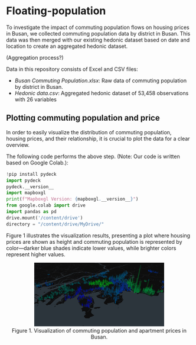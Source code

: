 # Floating-population

To investigate the impact of commuting population flows on housing prices in Busan, we collected commuting population data by district in Busan. 
This data was then merged with our existing hedonic dataset based on date and location to create an aggregated hedonic dataset.

(Aggregation process?) 

Data in this repository consists of Excel and CSV files:

- *Busan Commuting Population.xlsx*: Raw data of commuting population by district in Busan.
- *Hedonic data.csv*: Aggregated hedonic dataset of 53,458 observations with 26 variables


## Plotting commuting population and price


In order to easily visualize the distribution of commuting population, housing prices, and their relationship, it is crucial to plot the data for a clear overview. 



The following code performs the above step. (Note: Our code is written based on Google Colab.):
```python
!pip install pydeck
import pydeck
pydeck.__version__
import mapboxgl
print(f"Mapboxgl Version: {mapboxgl.__version__}")
from google.colab import drive
import pandas as pd
drive.mount('/content/drive')
directory = "/content/drive/MyDrive/"
```







Figure 1 illustrates the visualization results, presenting a plot where housing prices are shown as height and commuting population is represented by color—darker blue shades indicate lower values, while brighter colors represent higher values.


<p align="center">
  <img src = "README_image/Visualization.png" width = "70%"> <br>
  Figure 1. Visualization of commuting population and apartment prices in Busan.
</p>
